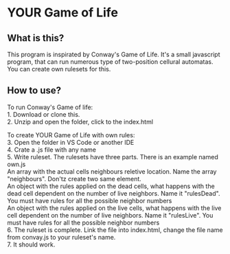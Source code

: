 <h1>YOUR Game of Life</h1>
<h2>What is this?</h2>
This program is inspirated by Conway's Game of Life.
It's a small javascript program, that can run numerous type of two-position cellural automatas.<br>
You can create own rulesets for this.
<p></p>
<h2>How to use?</h2>
To run Conway's Game of life: <br>
1. Download or clone this.<br>
2. Unzip and open the folder, click to the index.html<br>

To create YOUR Game of Life with own rules:<br>
3. Open the folder in VS Code or another IDE<br>
4. Crate a .js file with any name<br>
5. Write ruleset. The rulesets have three parts. There is an example named own.js<br>
  An array with the actual cells neighbours reletive location. Name the array "neighbours". Don'tz create two same element.<br>
  An object with the rules applied on the dead cells, what happens with the dead cell dependent on the number of live neighbors. Name it "rulesDead". You must have rules for all the possible neighbor numbers<br>
  An object with the rules applied on the live cells, what happens with the live cell dependent on the number of live neighbors. Name it "rulesLive". You must have rules for all the possible neighbor numbers<br>
6. The ruleset is complete. Link the file into index.html, change the file name from convay.js to your ruleset's name.<br>
7. It should work.<br>
